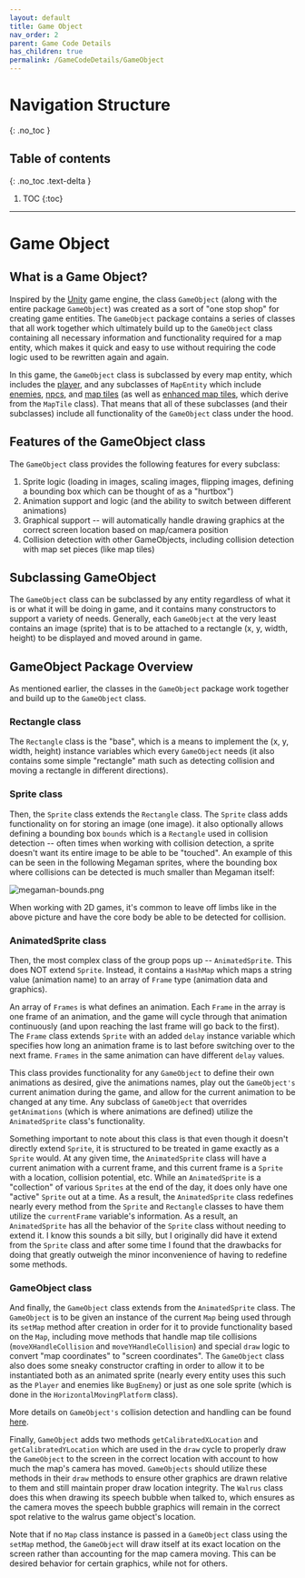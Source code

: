 ```yaml
---
layout: default
title: Game Object
nav_order: 2
parent: Game Code Details
has_children: true
permalink: /GameCodeDetails/GameObject
---
```


# Navigation Structure
{: .no_toc }

## Table of contents
{: .no_toc .text-delta }

1. TOC
{:toc}

---

# Game Object

## What is a Game Object?

Inspired by the [Unity](https://unity.com/) game engine, the class `GameObject` (along with the entire package `GameObject`) was
created as a sort of "one stop shop" for creating game entities. The `GameObject` package contains a series of classes that all work
together which ultimately build up to the `GameObject` class containing all necessary information and functionality required for a map entity,
which makes it quick and easy to use without requiring the code logic used to be rewritten again and again.

In this game, the `GameObject` class is subclassed by every map entity, which includes the [player](./player.md), 
and any subclasses of `MapEntity` which include [enemies](./MapSubSections/enemies.md), [npcs](./MapSubSections/npcs.md), and [map tiles](/GameDetails/Map/MapTilesAndTilesets) (as well as [enhanced map tiles](./MapSubSections/enhanced-map-tiles.md), which derive from the `MapTile` class).
That means that all of these subclasses (and their subclasses) include all functionality of the `GameObject` class under the hood.

## Features of the GameObject class

The `GameObject` class provides the following features for every subclass:

1. Sprite logic (loading in images, scaling images, flipping images, defining a bounding box which can be thought of as a "hurtbox")
2. Animation support and logic (and the ability to switch between different animations)
3. Graphical support -- will automatically handle drawing graphics at the correct screen location based on map/camera position
4. Collision detection with other GameObjects, including collision detection with map set pieces (like map tiles)

## Subclassing GameObject

The `GameObject` class can be subclassed by any entity regardless of what it is or what it will be doing in game, 
and it contains many constructors to support a variety of needs. Generally, each `GameObject` at the very least contains
an image (sprite) that is to be attached to a rectangle (x, y, width, height) to be displayed and moved around in game.

## GameObject Package Overview

As mentioned earlier, the classes in the `GameObject` package work together and build up to the `GameObject` class.

### Rectangle class

The `Rectangle` class is the "base", which is a means to implement the (x, y, width, height) instance variables which every
`GameObject` needs (it also contains some simple "rectangle" math such as detecting collision and moving a rectangle in different directions).

### Sprite class

Then, the `Sprite` class extends the `Rectangle` class. The `Sprite` class adds functionality on for storing an image (one image).
it also optionally allows defining a bounding box `bounds` which is a `Rectangle` used in collision detection -- often times when working with collision detection,
a sprite doesn't want its entire image to be able to be "touched". An example of this can be seen in the following Megaman sprites,
where the bounding box where collisions can be detected is much smaller than Megaman itself:

![megaman-bounds.png](../../assets/images/megaman-bounds.png)

When working with 2D games, it's common to leave off limbs like in the above picture and have the core body be able to be
detected for collision.

### AnimatedSprite class

Then, the most complex class of the group pops up -- `AnimatedSprite`. This does NOT extend `Sprite`. Instead, it contains a `HashMap`
which maps a string value (animation name) to an array of `Frame` type (animation data and graphics). 

An array of `Frames` is what defines an animation. Each `Frame` in the array is one frame of an animation,
and the game will cycle through that animation continuously (and upon reaching the last frame will go back to the first).
The `Frame` class extends `Sprite` with an added `delay` instance variable which specifies how long an animation frame is to
last before switching over to the next frame. `Frames` in the same animation can have different `delay` values.

This class provides functionality for any `GameObject` to define their own animations as desired, give the animations names,
play out the `GameObject's` current animation during the game, and allow for the current animation to be changed at any time. Any subclass
of `GameObject` that overrides `getAnimations` (which is where animations are defined) utilize the `AnimatedSprite` class's functionality.

Something important to note about this class is that even though it doesn't directly extend `Sprite`, it is structured to be treated
in game exactly as a `Sprite` would. At any given time, the `AnimatedSprite` class will have a current animation with a current frame,
and this current frame is a `Sprite` with a location, collision potential, etc. While an `AnimatedSprite` is a "collection" of various
`Sprites` at the end of the day, it does only have one "active" `Sprite` out at a time. As a result, the `AnimatedSprite` class
redefines nearly every method from the `Sprite` and `Rectangle` classes to have them utilize the `currentFrame` variable's information.
As a result, an `AnimatedSprite` has all the behavior of the `Sprite` class without needing to extend it. I know this sounds a bit silly,
but I originally did have it extend from the `Sprite` class and after some time I found that the drawbacks for doing that greatly
outweigh the minor inconvenience of having to redefine some methods.

### GameObject class

And finally, the `GameObject` class extends from the `AnimatedSprite` class. The `GameObject` is to be given an instance
of the current `Map` being used through its `setMap` method after creation in order for it to provide functionality based on the `Map`,
including move methods that handle map tile collisions (`moveXHandleCollision` and `moveYHandleCollision`) and special `draw` logic to convert "map coordinates" to "screen coordinates".
The `GameObject` class also does some sneaky constructor crafting in order to allow it to be instantiated both as an animated sprite (nearly every entity uses this such as the `Player` and enemies like `BugEnemy`)
or just as one sole sprite (which is done in the `HorizontalMovingPlatform` class).

More details on `GameObject's` collision detection and handling can be found [here](./PlayerSubSections/collision-detection.md).

Finally, `GameObject` adds two methods `getCalibratedXLocation` and `getCalibratedYLocation` which are used in the `draw` cycle
to properly draw the `GameObject` to the screen in the correct location with account to how much the map's camera has moved. `GameObjects` should
utilize these methods in their `draw` methods to ensure other graphics are drawn relative to them and still maintain proper draw location
integrity. The `Walrus` class does this when drawing its speech bubble when talked to, which ensures as the camera moves the speech bubble
graphics will remain in the correct spot relative to the walrus game object's location.

Note that if no `Map` class instance is passed in a `GameObject` class using the `setMap` method, the `GameObject` will draw itself
at its exact location on the screen rather than accounting for the map camera moving. This can be desired behavior for certain graphics,
while not for others.